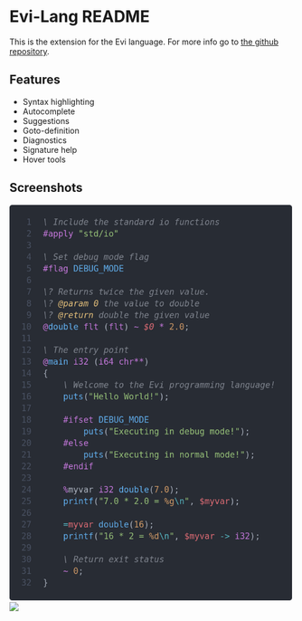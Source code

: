 # Evi-Lang README

This is the extension for the Evi language. For more info go to [the github repository](https://github.com/SjVer/Evi-Lang).

## Features

- Syntax highlighting
- Autocomplete
- Suggestions
- Goto-definition
- Diagnostics
- Signature help
- Hover tools

## Screenshots

<img src="https://github.com/SjVer/Evi-Lang/blob/4a4d03706ade884e2431d95109527d92412f9418/tools/vscode-extension/assets/readme/screenshot1.png?raw=true" width="500"/>

<img src="?raw=true" width="500"/>
